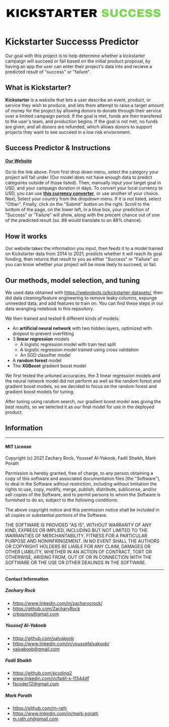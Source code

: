 ![image](https://github.com/Build-Week-Kickstarter-Success-2021/Kickstarter_Success/blob/main/predictor_app/static/images/kickstarter.png)

# Kickstarter Successs Predictor

Our goal with this project is to help determine whether a kickstarter campaign will succeed or fail based on the initial product proposal, by having an app the user can enter their project's data into and recieve a predicted result of "success" or "failure".

## What is Kickstarter?

**Kickstarter** is a website that lets a user describe an event, product, or service they wish to produce, and lets them attempt to raise a target amount of money for the project by allowing donors to donate through their service over a limited campaign period.  If the goal is met, funds are then transfered to the user's team, and production begins.  If the goal is not met, no funds are given, and all donors are refunded, which allows donors to support projects they want to see succeed in a low risk enviornment.

## Success Predictor & Instructions

#### **[Our Website](https://kickstarter--predictor-rasp.herokuapp.com)**

Go to the link above.  From first drop down menu, select the category your project will fall under (Our model does not have enough data to predict categories outside of those listed).  Then, manually input your target goal in USD, and your campaign duration in days.  To convert your local currency to USD, you can use **[this currency converter](https://finance.yahoo.com/currency-converter)**, or use another of your choice.  Next, Select your country from the dropdown menu.  If it is not listed, select "Other".  Finally, click on the "Submit" button on the right.  Scroll to the bottom of the page, on the lower left, in a blue box, your prediction of "Success" or "Failure" will show, along with the precent chance out of one of the predicted result (so .88 would translate to an 88% chance).

## How it works

Our website takes the information you input, then feeds it to a model trained on Kickstarter data from 2014 to 2021, predicts whether it will reach its goal funding, then returns that result to you as either "Success" or "Failure" so you can know whether your project will be more likely to succeed, or fail.

## Our methods, model selection, and tuning

We used data obtained with https://webrobots.io/kickstarter-datasets/, then did data cleaning/feature engineering to remove leaky columns, expunge unneeded data, and add features to train on.  You can find these steps in our data wrangling notebook in this repsoitory.

We then trained and tested 6 different kinds of models:

* An **artificial neural network** with two hidden layers, optimized with dropout to prevent overfitting
* 3 **linear regression** models
    * A logistic regression model with train test split
    * A logistic regression model trained using cross validation
    * An SGD classifier model
* A **random forest** model
* The **XGBoost** gradient boost model

We first tested the untuned accuracies, the 3 linear regression models and the neural network model did not perform as well as the random forest and gradient boost models, so we decided to focus on the random forest and gradient boost models for tuning.

After tuning using random search, our gradient boost model was giving the best results, so we selected it as our final model for use in the deployed product.

## Information

---

#### MIT License

Copyright (c) 2021 Zachary Rock, Youssef Al-Yakoob, Fadil Shaikh, Mark Porath

Permission is hereby granted, free of charge, to any person obtaining a copy
of this software and associated documentation files (the "Software"), to deal
in the Software without restriction, including without limitation the rights
to use, copy, modify, merge, publish, distribute, sublicense, and/or sell
copies of the Software, and to permit persons to whom the Software is
furnished to do so, subject to the following conditions:

The above copyright notice and this permission notice shall be included in all
copies or substantial portions of the Software.

THE SOFTWARE IS PROVIDED "AS IS", WITHOUT WARRANTY OF ANY KIND, EXPRESS OR
IMPLIED, INCLUDING BUT NOT LIMITED TO THE WARRANTIES OF MERCHANTABILITY,
FITNESS FOR A PARTICULAR PURPOSE AND NONINFRINGEMENT. IN NO EVENT SHALL THE
AUTHORS OR COPYRIGHT HOLDERS BE LIABLE FOR ANY CLAIM, DAMAGES OR OTHER
LIABILITY, WHETHER IN AN ACTION OF CONTRACT, TORT OR OTHERWISE, ARISING FROM,
OUT OF OR IN CONNECTION WITH THE SOFTWARE OR THE USE OR OTHER DEALINGS IN THE
SOFTWARE.

---

#### Contact Information

##### Zachary Rock

* https://www.linkedin.com/in/zacharycrock/
* https://github.com/ZacharyRock
* crkosmos@gmail.com

##### Youssef Al-Yakoob

* https://github.com/yalyakoob
* https://www.linkedin.com/in/youssefalyakoob/
* yalyakoob@gmail.com

##### Fadil Shaikh

* https://github.com/scoding2
* www.linkedin.com/in/fadil-s-11544df
* fscoder12@gmail.com


##### Mark Porath

* https://github.com/m-rath
* https://www.linkedin.com/in/mark-porath
* m.rath.oh@gmail.com
